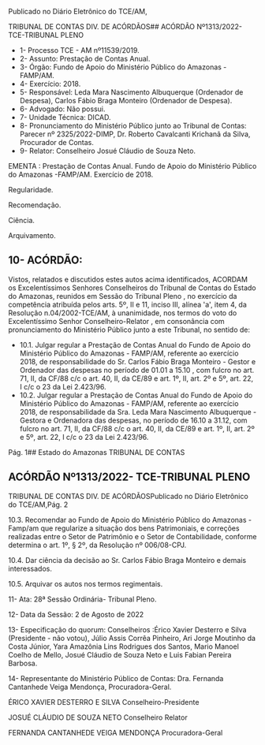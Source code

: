 Publicado  no  Diário  Eletrônico do TCE/AM,

TRIBUNAL DE CONTAS DIV. DE ACÓRDÃOS## ACÓRDÃO Nº1313/2022- TCE-TRIBUNAL PLENO

- 1- Processo TCE - AM nº11539/2019.
- 2- Assunto: Prestação de Contas Anual.
- 3- Órgão: Fundo de Apoio do Ministério Público do Amazonas - FAMP/AM.
- 4- Exercício: 2018.
- 5- Responsável: Leda Mara Nascimento Albuquerque (Ordenador de Despesa), Carlos Fábio Braga Monteiro (Ordenador de Despesa).
- 6- Advogado: Não possui.
- 7- Unidade Técnica: DICAD.
- 8- Pronunciamento  do  Ministério  Público  junto  ao  Tribunal  de  Contas: Parecer  nº 2325/2022-DIMP, Dr. Roberto Cavalcanti Krichanã da Silva, Procurador de Contas.
- 9- Relator: Conselheiro Josué Cláudio de Souza Neto.

EMENTA :  Prestação  de  Contas  Anual.  Fundo  de Apoio do Ministério Público do Amazonas -FAMP/AM. Exercício de 2018.

Regularidade.

Recomendação.

Ciência.

Arquivamento.

## 10-  ACÓRDÃO:

Vistos, relatados e discutidos estes autos acima identificados, ACORDAM os Excelentíssimos Senhores Conselheiros do Tribunal de Contas do Estado do Amazonas, reunidos em Sessão do Tribunal Pleno , no exercício da competência atribuída pelos arts. 5º, II e 11, inciso III, alínea 'a', item 4, da Resolução n.04/2002-TCE/AM, à unanimidade, nos termos do voto do Excelentíssimo Senhor Conselheiro-Relator , em consonância com pronunciamento do Ministério Público junto a este Tribunal, no sentido de:

- 10.1. Julgar  regular a  Prestação  de  Contas  Anual  do  Fundo  de  Apoio  do Ministério Público do Amazonas - FAMP/AM, referente ao exercício 2018, de  responsabilidade  do  Sr. Carlos  Fábio  Braga  Monteiro -  Gestor e Ordenador das despesas no período de 01.01 a 15.10 , com fulcro no art. 71, II, da CF/88 c/c o art. 40, II, da CE/89 e art. 1º, II, art. 2º e 5º, art. 22, I c/c o 23 da Lei 2.423/96.
- 10.2. Julgar  regular a  Prestação  de  Contas  Anual  do  Fundo  de  Apoio  do Ministério Público do Amazonas - FAMP/AM, referente ao exercício 2018, de  responsabilidade  da  Sra. Leda  Mara  Nascimento  Albuquerque -Gestora e Ordenadora das despesas, no período de 16.10 a 31.12, com fulcro no art. 71, II, da CF/88 c/c o art. 40, II, da CE/89 e art. 1º, II, art. 2º e 5º, art. 22, I c/c o 23 da Lei 2.423/96.

Pág. 1## Estado do Amazonas TRIBUNAL DE CONTAS

## ACÓRDÃO Nº1313/2022- TCE-TRIBUNAL PLENO

TRIBUNAL DE CONTAS DIV. DE ACÓRDÃOSPublicado  no  Diário  Eletrônico do TCE/AM,Pág. 2

10.3. Recomendar ao  Fundo  de  Apoio  do  Ministério  Público  do  Amazonas  - Famp/am que regularize  a  situação  dos  bens  Patrimoniais,  e  correções realizadas  entre  o  Setor  de  Patrimônio  e  o  Setor  de  Contabilidade, conforme determina o art. 1º, § 2º, da Resolução nº 006/08-CPJ.

10.4. Dar ciência da decisão ao Sr. Carlos Fábio Braga Monteiro e  demais interessados.

10.5. Arquivar os autos nos termos regimentais.

11-  Ata: 28ª Sessão Ordinária- Tribunal Pleno.

12-  Data da Sessão: 2 de Agosto de 2022

13-  Especificação do quorum: Conselheiros :Érico Xavier Desterro e Silva (Presidente - não  votou),  Júlio  Assis  Corrêa  Pinheiro,  Ari  Jorge  Moutinho  da  Costa  Júnior,  Yara Amazônia Lins Rodrigues dos Santos, Mario Manoel Coelho de Mello, Josué Cláudio de Souza Neto e Luis Fabian Pereira Barbosa.

14-  Representante do Ministério Público de Contas: Dra. Fernanda Cantanhede Veiga Mendonça, Procuradora-Geral.

ÉRICO XAVIER DESTERRO E SILVA Conselheiro-Presidente

JOSUÉ CLÁUDIO DE SOUZA NETO Conselheiro Relator

FERNANDA CANTANHEDE VEIGA MENDONÇA Procuradora-Geral